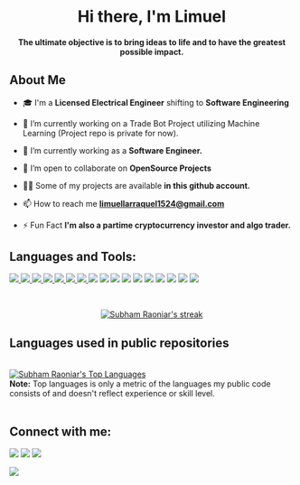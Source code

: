 
<h1 align="center">Hi there, I'm Limuel</h1>
<h4 align="center">The ultimate objective is to bring ideas to life and to have the greatest possible impact.</h4>


## About Me
- 🎓 I'm a **Licensed Electrical Engineer** shifting to **Software Engineering**

- 👷 I’m currently working on a Trade Bot Project utilizing Machine Learning (Project repo is private for now).

- 🌱 I’m currently working as a **Software Engineer.**

- 👯 I’m open to collaborate on **OpenSource Projects**

- 👨‍💻 Some of my projects are available **in this github account.**

- 📫 How to reach me **limuellarraquel1524@gmail.com**

- ⚡ Fun Fact **I'm also a partime cryptocurrency investor and algo trader.**

## Languages and Tools:

<p align="left">
    <a href="https://www.w3.org/html/" target="_blank"> <img src="https://img.icons8.com/color/48/000000/html-5.png"/> </a> 
    <a href="https://www.w3schools.com/css/" target="_blank"> <img src="https://img.icons8.com/color/48/000000/css3.png"/> </a>
    <a href="https://developer.mozilla.org/en-US/docs/Web/JavaScript" target="_blank"> <img src="https://img.icons8.com/color/48/000000/javascript.png"/> </a>
    <a href="" target="_blank"> <img src="https://img.icons8.com/color/48/000000/c-programming.png"/> </a>
    <a href="https://www.java.com" target="_blank"> <img src="https://img.icons8.com/color/48/000000/java-coffee-cup-logo.png"/> </a>
    <a href="https://www.python.org" target="_blank"> <img src="https://img.icons8.com/color/48/000000/python.png"/> </a> 
    <a href="https://git-scm.com/" target="_blank"> <img src="https://img.icons8.com/color/48/000000/git.png"/> </a>
    <a href="https://www.heroku.com/" target="_blank"> <img src="https://img.icons8.com/color/48/000000/heroku.png"/></a>
    <a href="https://www.mysql.com/" target="_blank"> <img src="https://img.icons8.com/color/48/000000/mysql-logo.png"/></a>
    <a href="https://hpccsystems.com/" target="_blank"> <img src="https://avatars0.githubusercontent.com/u/900867?v=3&s=48"/></a>
    <a href="https://numpy.org/" target="_blank"> <img src="https://img.icons8.com/?size=48&id=aR9CXyMagKIS&format=png&color=000000"/></a>
    <a href="https://pandas.pydata.org/" target="_blank"> <img src="https://img.icons8.com/?size=48&id=xSkewUSqtErH&format=png&color=000000"/></a>
    <a href="https://matplotlib.org/" target="_blank"> <img src="https://img.icons8.com/?size=48&id=6ZIgp3otM1i9&format=png&color=000000"/></a>
    <a href="https://scikit-learn.org/stable/index.html" target="_blank"> <img src="https://img.icons8.com/?size=48&id=a1NnB4bVOMX9&format=png&color=000000"/></a>
    <a href="https://www.tensorflow.org/" target="_blank"> <img src="https://img.icons8.com/?size=48&id=YdWYmkZd5rxx&format=png&color=000000"/></a>
    <a href="https://aws.amazon.com/" target="_blank"> <img src="https://img.icons8.com/?size=48&id=33039&format=png&color=000000"/></a>
    <a href="https://www.docker.com/" target="_blank"> <img src="https://img.icons8.com/?size=48&id=22813&format=png&color=000000"/></a>
</p>

<!-- [![React Badge](https://img.shields.io/badge/-React-61DBFB?style=for-the-badge&labelColor=black&logo=react&logoColor=61DBFB)](#)  [![Javascript Badge](https://img.shields.io/badge/-Javascript-F0DB4F?style=for-the-badge&labelColor=black&logo=javascript&logoColor=F0DB4F)](#) [![Typescript Badge](https://img.shields.io/badge/-Typescript-007acc?style=for-the-badge&labelColor=black&logo=typescript&logoColor=007acc)](#) [![Nodejs Badge](https://img.shields.io/badge/-Nodejs-3C873A?style=for-the-badge&labelColor=black&logo=node.js&logoColor=3C873A)](#) [![GraphQL Badge](https://img.shields.io/badge/-GraphQl-e535ab?style=for-the-badge&labelColor=black&logo=node.js&logoColor=e535ab)](#) -->
<br/>

<p align="center">
    <a href="https://github.com/limuelL/github-readme-streak-stats">
        <img title="🔥 Get streak stats for your profile at git.io/streak-stats" alt="Subham Raoniar's streak" src="https://github-readme-streak-stats.herokuapp.com/?user=limuelL&theme=black-ice&hide_border=true&stroke=0000&background=060A0CD0&theme=merko"/>
    </a>
</p>

## Languages used in public repositories

  <br/>
  <a href="https://github.com/limuelL/github-readme-stats"><img alt="Subham Raoniar's Top Languages" src="https://github-readme-stats.vercel.app/api/top-langs/?username=limuelL&langs_count=8&count_private=true&layout=compact&theme=merko&hide_border=true&bg_color=0D1117&langs_count=4" /></a>
  <br/>
  <b>Note:</b> Top languages is only a metric of the languages my public code consists of and doesn't reflect experience or skill level.


<br/>
<br/>

## Connect with me:
<p align="left">

<a href = "https://www.linkedin.com/in/limuellarraquel"><img src="https://img.icons8.com/fluent/48/000000/linkedin.png"/></a>
<a href = "https://www.facebook.com/limuel.larraquel.15"><img src="https://img.icons8.com/fluency/48/000000/facebook.png"/></a>
<a href = "https://twitter.com/Limuel_SE"><img src="https://img.icons8.com/fluent/48/000000/twitter.png"/></a>

</p>

<a href="https://github.com/Meghna-DAS/github-profile-views-counter">
    <img src="https://komarev.com/ghpvc/?username=limuelL">
</a>

